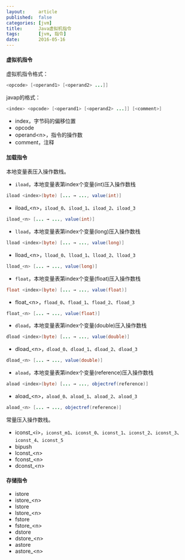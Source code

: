```yaml
---
layout:     article
published:  false
categories: [jvm]
title:      Java虚拟机指令
tags:       [jvm, 指令]
date:       2016-05-16
---
```


#### 虚拟机指令

虚拟机指令格式：

```java
<opcode> [<operand1> [<operand2> ...]]
```

javap的格式：

```java
<index> <opcode> [<operand1> [<operand2> ...]] [<comment>]
```

* index，字节码的偏移位置
* opcode
* operand&lt;n&gt;，指令的操作数
* comment，注释

#### 加载指令

本地变量表压入操作数栈。

* `iload`，本地变量表第index个变量(int)压入操作数栈

```java
iload <index>(byte) [... → ..., value(int)]
```

* iload_&lt;n&gt;，`iload_0`、`iload_1`、`iload_2`、`iload_3`

```java
iload_<n> [... → ..., value(int)]
```

* `lload`，本地变量表第index个变量(long)压入操作数栈

```java
lload <index>(byte) [... → ..., value(long)]
```

* lload_&lt;n&gt;，`lload_0`、`lload_1`、`lload_2`、`lload_3`

```java
lload_<n> [... → ..., value(long)]
```

* `float`，本地变量表第index个变量(float)压入操作数栈

```java
float <index>(byte) [... → ..., value(float)]
```

* float_&lt;n&gt;，`fload_0`、`fload_1`、`fload_2`、`fload_3`

```java
float_<n> [... → ..., value(float)]
```

* `dload`，本地变量表第index个变量(double)压入操作数栈

```java
dload <index>(byte) [... → ..., value(double)]
```

* dload_&lt;n&gt;，`dload_0`、`dload_1`、`dload_2`、`dload_3`

```java
dload_<n> [... → ..., value(double)]
```

* `aload`，本地变量表第index个变量(reference)压入操作数栈

```java
aload <index>(byte) [... → ..., objectref(reference)]
```

* aload_&lt;n&gt;，`aload_0`、`aload_1`、`aload_2`、`aload_3`

```java
aload_<n> [... → ..., objectref(reference)]
```

常量压入操作数栈。

* iconst_&lt;i&gt;，`iconst_m1`、`iconst_0`、`iconst_1`、`iconst_2`、`iconst_3`、`iconst_4`、`iconst_5`
* bipush
* lconst_&lt;n&gt;
* fconst_&lt;n&gt;
* dconst_&lt;n&gt;

#### 存储指令

* istore
* istore_&lt;n&gt;
* lstore
* lstore_&lt;n&gt;
* fstore
* fstore_&lt;n&gt;
* dstore
* dstore_&lt;n&gt;
* astore
* astore_&lt;n&gt;
